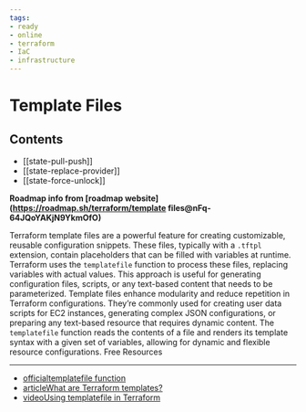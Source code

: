```yaml
---
tags:
- ready
- online
- terraform
- IaC
- infrastructure
---
```


# Template Files

## Contents

- [[state-pull-push]]
- [[state-replace-provider]]
- [[state-force-unlock]]

__Roadmap info from [roadmap website](<https://roadmap.sh/terraform/template> files@nFq-64JQoYAKjN9YkmOfO)__

Terraform template files are a powerful feature for creating customizable, reusable configuration snippets. These files, typically with a `.tftpl` extension, contain placeholders that can be filled with variables at runtime. Terraform uses the `templatefile` function to process these files, replacing variables with actual values. This approach is useful for generating configuration files, scripts, or any text-based content that needs to be parameterized. Template files enhance modularity and reduce repetition in Terraform configurations. They’re commonly used for creating user data scripts for EC2 instances, generating complex JSON configurations, or preparing any text-based resource that requires dynamic content. The `templatefile` function reads the contents of a file and renders its template syntax with a given set of variables, allowing for dynamic and flexible resource configurations.
Free Resources

---

- [officialtemplatefile function](https://developer.hashicorp.com/terraform/language/functions/templatefile)
- [articleWhat are Terraform templates?](https://spacelift.io/blog/terraform-templates)
- [videoUsing templatefile in Terraform](https://www.youtube.com/watch?v=cRYYFCekOIk)
